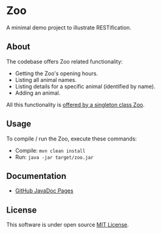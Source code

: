 # Zoo

A minimal demo project to illustrate RESTification.

## About

The codebase offers Zoo related functionality:

 * Getting the Zoo's opening hours.
 * Listing all animal names.
 * Listing details for a specific animal (identified by name).
 * Adding an animal.

All this functionality is [offered by a singleton class Zoo](https://m5c.github.io/Zoo/eu/kartoffelquadrat/zoo/Zoo.html).

## Usage

To compile / run the Zoo, execute these commands:

 * Compile: ```mvn clean install```
 * Run: ```java -jar target/zoo.jar```

## Documentation

 * [GitHub JavaDoc Pages](https://m5c.github.io/Zoo/eu/kartoffelquadrat/zoo/package-summary.html)

## License

This software is under open source [MIT License](LICENSE.txt).
